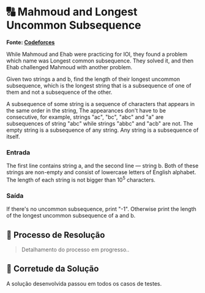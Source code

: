 # 🔠 Mahmoud and Longest Uncommon Subsequence

**Fonte: [Codeforces](https://codeforces.com/contest/766/problem/A)**

While Mahmoud and Ehab were practicing for IOI, they found a problem which name was Longest common subsequence. They solved it, and then Ehab challenged Mahmoud with another problem.

Given two strings a and b, find the length of their longest uncommon subsequence, which is the longest string that is a subsequence of one of them and not a subsequence of the other.

A subsequence of some string is a sequence of characters that appears in the same order in the string, The appearances don't have to be consecutive, for example, strings "ac", "bc", "abc" and "a" are subsequences of string "abc" while strings "abbc" and "acb" are not. The empty string is a subsequence of any string. Any string is a subsequence of itself.

### Entrada
The first line contains string a, and the second line — string b. Both of these strings are non-empty and consist of lowercase letters of English alphabet. The length of each string is not bigger than $10^5$ characters.

### Saída
If there's no uncommon subsequence, print "-1". Otherwise print the length of the longest uncommon subsequence of a and b.


## 🧩 Processo de Resolução

> Detalhamento do processo em progresso..

## 📝 Corretude da Solução
A solução desenvolvida passou em todos os casos de testes.

